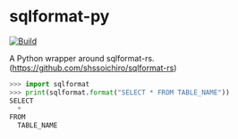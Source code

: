 # sqlformat-py

[![Build](https://github.com/brianjbuck/sqlformat-py/actions/workflows/build_wheels.yml/badge.svg?branch=master)](https://github.com/brianjbuck/sqlformat-py/actions/workflows/build_wheels.yml)

A Python wrapper around sqlformat-rs. (https://github.com/shssoichiro/sqlformat-rs)

```Python
>>> import sqlformat
>>> print(sqlformat.format("SELECT * FROM TABLE_NAME"))
SELECT
  *
FROM
  TABLE_NAME
```

